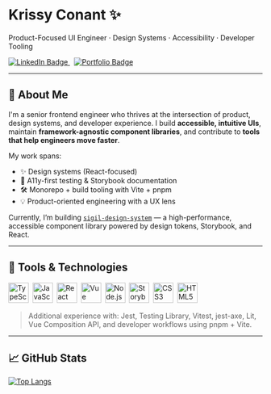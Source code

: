 # Krissy Conant ✨  
Product-Focused UI Engineer · Design Systems · Accessibility · Developer Tooling

<a href="https://www.linkedin.com/in/krissy-conant/">
  <img src="https://img.shields.io/badge/LinkedIn-blue?style=for-the-badge&logo=linkedin&logoColor=white" alt="LinkedIn Badge"/>
</a>
&nbsp;
<a href="https://www.krissyconant.com">
  <img src="https://img.shields.io/badge/Portfolio-krissyconant.com-black?style=for-the-badge&logo=globe&logoColor=white" alt="Portfolio Badge"/>
</a>


---

## 🧭 About Me

I'm a senior frontend engineer who thrives at the intersection of product, design systems, and developer experience. I build **accessible, intuitive UIs**, maintain **framework-agnostic component libraries**, and contribute to **tools that help engineers move faster**.

My work spans:
- ✨ Design systems (React-focused)
- 🧪 A11y-first testing & Storybook documentation
- 🛠 Monorepo + build tooling with Vite + pnpm
- 💡 Product-oriented engineering with a UX lens

Currently, I’m building [`sigil-design-system`](https://github.com/kaconant/sigil-design-system) — a high-performance, accessible component library powered by design tokens, Storybook, and React.

---

## 🧰 Tools & Technologies

<div>
  <img src="https://cdn.jsdelivr.net/gh/devicons/devicon/icons/typescript/typescript-original.svg" title="TypeScript" width="40"/>&nbsp;
  <img src="https://cdn.jsdelivr.net/gh/devicons/devicon/icons/javascript/javascript-plain.svg" title="JavaScript" width="40"/>&nbsp;
  <img src="https://cdn.jsdelivr.net/gh/devicons/devicon/icons/react/react-original-wordmark.svg" title="React" width="40"/>&nbsp;
  <img src="https://cdn.jsdelivr.net/gh/devicons/devicon/icons/vuejs/vuejs-original.svg" title="Vue" width="40"/>&nbsp;
  <img src="https://cdn.jsdelivr.net/gh/devicons/devicon/icons/nodejs/nodejs-original.svg" title="Node.js" width="40"/>&nbsp;
  <img src="https://cdn.jsdelivr.net/gh/devicons/devicon/icons/storybook/storybook-original.svg" title="Storybook" width="40"/>&nbsp;
  <img src="https://cdn.jsdelivr.net/gh/devicons/devicon/icons/css3/css3-original.svg" title="CSS3" width="40"/>&nbsp;
  <img src="https://cdn.jsdelivr.net/gh/devicons/devicon/icons/html5/html5-original.svg" title="HTML5" width="40"/>&nbsp;
</div>

> Additional experience with: Jest, Testing Library, Vitest, jest-axe, Lit, Vue Composition API, and developer workflows using pnpm + Vite.

---

## 📈 GitHub Stats

[![Top Langs](https://github-readme-stats.vercel.app/api/top-langs/?username=kaconant&layout=compact&theme=vision-friendly-dark)](https://github.com/anuraghazra/github-readme-stats)


